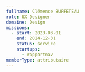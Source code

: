 ```yaml
---
fullname: Clémence BUFFETEAU
role: UX Designer
domaine: Design
missions:
  - start: 2023-03-01
    end: 2024-12-31
    status: service
    startups:
      - rapportnav
memberType: attributaire
---
```

